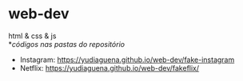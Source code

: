 # web-dev
 html & css & js <br>
      **códigos nas pastas do repositório*
 
  - Instagram: https://yudiaguena.github.io/web-dev/fake-instagram
  - Netflix: https://yudiaguena.github.io/web-dev/fakeflix/
  
